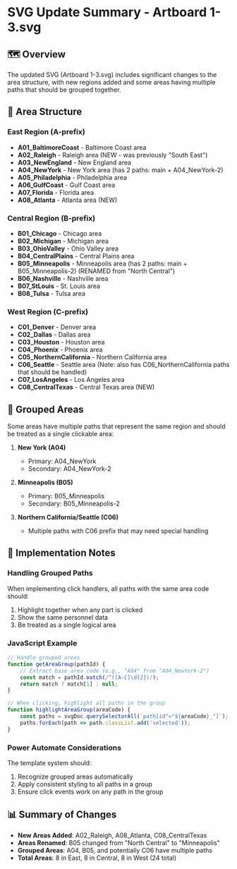 # SVG Update Summary - Artboard 1-3.svg

## 🗺️ Overview
The updated SVG (Artboard 1-3.svg) includes significant changes to the area structure, with new regions added and some areas having multiple paths that should be grouped together.

## 📍 Area Structure

### East Region (A-prefix)
- **A01_BaltimoreCoast** - Baltimore Coast area
- **A02_Raleigh** - Raleigh area (NEW - was previously "South East")
- **A03_NewEngland** - New England area
- **A04_NewYork** - New York area (has 2 paths: main + A04_NewYork-2)
- **A05_Philadelphia** - Philadelphia area
- **A06_GulfCoast** - Gulf Coast area
- **A07_Florida** - Florida area
- **A08_Atlanta** - Atlanta area (NEW)

### Central Region (B-prefix)
- **B01_Chicago** - Chicago area
- **B02_Michigan** - Michigan area
- **B03_OhioValley** - Ohio Valley area
- **B04_CentralPlains** - Central Plains area
- **B05_Minneapolis** - Minneapolis area (has 2 paths: main + B05_Minneapolis-2) (RENAMED from "North Central")
- **B06_Nashville** - Nashville area
- **B07_StLouis** - St. Louis area
- **B08_Tulsa** - Tulsa area

### West Region (C-prefix)
- **C01_Denver** - Denver area
- **C02_Dallas** - Dallas area
- **C03_Houston** - Houston area
- **C04_Phoenix** - Phoenix area
- **C05_NorthernCalifornia** - Northern California area
- **C06_Seattle** - Seattle area (Note: also has C06_NorthernCalifornia paths that should be handled)
- **C07_LosAngeles** - Los Angeles area
- **C08_CentralTexas** - Central Texas area (NEW)

## 🔗 Grouped Areas
Some areas have multiple paths that represent the same region and should be treated as a single clickable area:

1. **New York (A04)**
   - Primary: A04_NewYork
   - Secondary: A04_NewYork-2

2. **Minneapolis (B05)**
   - Primary: B05_Minneapolis
   - Secondary: B05_Minneapolis-2

3. **Northern California/Seattle (C06)**
   - Multiple paths with C06 prefix that may need special handling

## 🔧 Implementation Notes

### Handling Grouped Paths
When implementing click handlers, all paths with the same area code should:
1. Highlight together when any part is clicked
2. Show the same personnel data
3. Be treated as a single logical area

### JavaScript Example
```javascript
// Handle grouped areas
function getAreaGroup(pathId) {
    // Extract base area code (e.g., "A04" from "A04_NewYork-2")
    const match = pathId.match(/^([A-C]\d{2})/);
    return match ? match[1] : null;
}

// When clicking, highlight all paths in the group
function highlightAreaGroup(areaCode) {
    const paths = svgDoc.querySelectorAll(`path[id^="${areaCode}_"]`);
    paths.forEach(path => path.classList.add('selected'));
}
```

### Power Automate Considerations
The template system should:
1. Recognize grouped areas automatically
2. Apply consistent styling to all paths in a group
3. Ensure click events work on any path in the group

## 📊 Summary of Changes
- **New Areas Added**: A02_Raleigh, A08_Atlanta, C08_CentralTexas
- **Areas Renamed**: B05 changed from "North Central" to "Minneapolis"
- **Grouped Areas**: A04, B05, and potentially C06 have multiple paths
- **Total Areas**: 8 in East, 8 in Central, 8 in West (24 total)